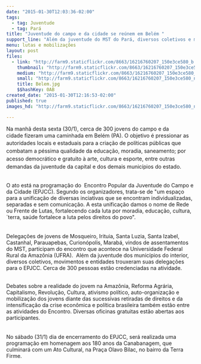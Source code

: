```yaml
---
date: "2015-01-30T12:03:36-02:00"
tags:
  - tag: Juventude
  - tag: Pará
title: "Juventude do campo e da cidade se reúnem em Belém "
support_line: "Além da juventude do MST do Pará, diversos coletivos e movimentos trouxeram suas delegações para o Encontro.\n"
menu: lutas e mobilizações
layout: post
files:
  - link: "http://farm9.staticflickr.com/8663/16216760207_150e3ce580_b.jpg"
    thumbnail: "http://farm9.staticflickr.com/8663/16216760207_150e3ce580_t.jpg"
    medium: "http://farm9.staticflickr.com/8663/16216760207_150e3ce580_z.jpg"
    small: "http://farm9.staticflickr.com/8663/16216760207_150e3ce580_n.jpg"
    title: Belem.jpg
    $$hashKey: 0AB
created_date: "2015-01-30T12:16:53-02:00"
published: true
images_hd: "http://farm9.staticflickr.com/8663/16216760207_150e3ce580_n.jpg"

---
```

<p>Na&nbsp;manh&atilde; desta sexta (30/1), cerca de 300 jovens do campo e da cidade&nbsp;<span style="line-height: 20.7999992370605px;">fizeram uma caminhada em Bel&eacute;m (PA). O</span><span style="line-height: 20.7999992370605px;">&nbsp;objetivo &eacute; pressionar as autoridades locais e estaduais para a cria&ccedil;&atilde;o de pol&iacute;ticas p&uacute;blicas que combatam a p&eacute;ssima qualidade da educa&ccedil;&atilde;o, moradia, saneamento; por acesso democr&aacute;tico e gratuito &agrave; arte, cultura e esporte, entre outras demandas da juventude da capital e dos demais munic&iacute;pios do estado.</span></p>

<p><br />
O ato est&aacute; na programa&ccedil;&atilde;o do&nbsp;&nbsp;Encontro Popular da Juventude do Campo e da Cidade (EPJCC). Segundo os organizadores, trata-se de &quot;um espa&ccedil;o para a unifica&ccedil;&atilde;o de diversas inciativas que se encontram individualizadas, separadas e sem comunica&ccedil;&atilde;o. A esta unifica&ccedil;&atilde;o damos o nome de Rede ou Frente de Lutas, fortalecendo cada luta por moradia, educa&ccedil;&atilde;o, cultura, &acute;terra, sa&uacute;de fortalece a luta pelos direitos do povo&quot;.<br />
<br />
<br />
Delega&ccedil;&otilde;es de jovens de&nbsp;Mosqueiro, Irituia, Santa Luzia, Santa Izabel, Castanhal, Parauapebas, Curion&oacute;polis, Marab&aacute;, vindos de assentamentos do MST, participam do encontro que acontece na&nbsp;Universidade Federal Rural da Amaz&ocirc;nia (UFRA). &nbsp;Al&eacute;m da juventude dos munic&iacute;pios do interior, diversos coletivos, movimentos e entidades trouxeram suas delega&ccedil;&otilde;es para o EPJCC. Cerca de 300 pessoas est&atilde;o credenciadas na atividade.</p>

<p><br />
Debates sobre a realidade do jovem na Amaz&ocirc;nia, Reforma Agr&aacute;ria, Capitalismo, Revolu&ccedil;&atilde;o, Cultura, ativismo pol&iacute;tico, auto-organiza&ccedil;&atilde;o e mobiliza&ccedil;&atilde;o dos jovens diante das sucessivas retiradas de direitos e da intensifica&ccedil;&atilde;o da crise econ&ocirc;mica e pol&iacute;tica brasileira tamb&eacute;m est&atilde;o entre as atividades do Encontro.&nbsp;Diversas oficinas&nbsp;gratuitas&nbsp;est&atilde;o abertas aos participantes.<br />
<br />
<br />
No s&aacute;bado (31/1) dia de encerramento do EPJCC, ser&aacute; realizada uma programa&ccedil;&atilde;o em homenagem aos 180 anos da Canabanagem, que culminar&aacute; com um Ato Cultural, na Pra&ccedil;a Olavo Bilac, no bairro da Terra Firme.</p>

